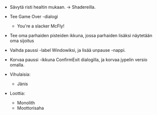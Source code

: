 ﻿ - Sävytä risti healtin mukaan.
   -> Shadereilla.

 - Tee Game Over -dialogi
   - You're a slacker McFly!
 
 - Tee oma parhaiden pisteiden ikkuna, jossa parhaiden lisäksi näytetään oma sijoitus

 - Vaihda paussi -label Windowiksi, ja lisää unpause -nappi.
 - Korvaa paussi -ikkuna ConfirmExit dialogilla, ja korvaa jypelin versio omalla.

 - Vihulaisia:
   - Jänis



 - Loottia:
   - Monolith
   - Moottorisaha
